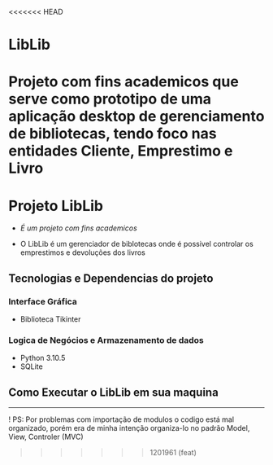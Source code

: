 <<<<<<< HEAD
# LibLib
Projeto com fins academicos que serve como prototipo de uma aplicação desktop de gerenciamento de bibliotecas, tendo foco nas entidades Cliente, Emprestimo e Livro
=======
# Projeto LibLib

+ *É um projeto com fins academicos*

- O LibLib é um gerenciador de biblotecas onde é possivel controlar os emprestimos e devoluções dos livros


## Tecnologias e Dependencias do projeto

### Interface Gráfica

- Biblioteca Tikinter

### Logica de Negócios e Armazenamento de dados

- Python 3.10.5
- SQLite

## Como Executar o LibLib em sua maquina
---

! PS: Por problemas com importação de modulos o codigo está mal organizado, porém era de minha intenção organiza-lo no padrão Model, View, Controler (MVC)
>>>>>>> 1201961 (feat)
